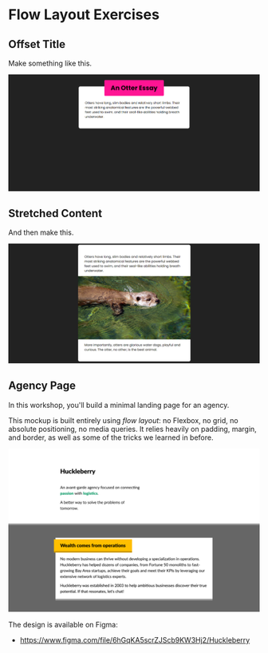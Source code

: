 # Flow Layout Exercises

## Offset Title

Make something like this.

![Offset title screenshot image.](offset-title-image.png)

## Stretched Content

And then make this.

![Stretch out image.](stretch-out-image.png)

## Agency Page

In this workshop, you'll build a minimal landing page for an agency.

This mockup is built entirely using _flow layout_: no Flexbox, no grid, no absolute positioning, no media queries. It relies heavily on padding, margin, and border, as well as some of the tricks we learned in before.

![Agency screenshot image.](agency-image.png)

The design is available on Figma:

- https://www.figma.com/file/6hGqKA5scrZJScb9KW3Hj2/Huckleberry
